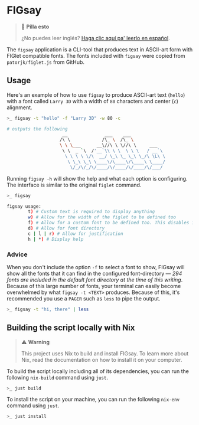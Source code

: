 # FIGsay

> 👀 **Pilla esto**
>
> ¿No puedes leer inglés? [Haga clic aquí pa' leerlo en español](https://git.sr.ht/~rogeruiz/figsay/tree/main/item/README.md).

The `figsay` application is a CLI-tool that produces text in ASCII-art form with
FIGlet compatible fonts. The fonts included with `figsay` were copied from
`patorjk/figlet.js` from GitHub.

## Usage

Here's an example of how to use `figsay` to produce ASCII-art text (`hello`)
with a font called `Larry 3D` with a width of `80` characters and center (`c`)
alignment.

```sh
>_ figsay -t "hello" -f "Larry 3D" -w 80 -c

# outputs the following
                     __              ___    ___
                    /\ \            /\_ \  /\_ \
                    \ \ \___      __\//\ \ \//\ \     ___
                     \ \  _ `\  /'__`\\ \ \  \ \ \   / __`\
                      \ \ \ \ \/\  __/ \_\ \_ \_\ \_/\ \L\ \
                       \ \_\ \_\ \____\/\____\/\____\ \____/
                        \/_/\/_/\/____/\/____/\/____/\/___/
```

Running `figsay -h` will show the help and what each option is configuring. The
interface is similar to the original `figlet` command.

```sh
>_ figsay

figsay usage:
        t) # Custom text is required to display anything
        w) # Allow for the width of the figlet to be defined too
        f) # Allow for a custom font to be defined too. This disables iterating
        d) # Allow for font directory
        c | l | r) # Allow for justification
        h | *) # Display help
```

### Advice

When you don't include the option `-f` to select a font to show, FIGsay will
show all the fonts that it can find in the configured font-directory — _294
fonts are included in the default font directory at the time of this writing_.
Because of this large number of fonts, your terminal can easily become
overwhelmed by what `figsay -t <TEXT>` produces. Because of this, it's
recommended you use a `PAGER` such as `less` to pipe the output.

```sh
>_ figsay -t "hi, there" | less
```

## Building the script locally with Nix

> ⚠️ **Warning**
>
> This project uses Nix to build and install FIGsay. To learn more about Nix,
> read the documentation on how to install it on your computer.

To build the script locally including all of its dependencies, you can run the
following `nix-build` command using `just`.

```sh
>_ just build
```

To install the script on your machine, you can run the following `nix-env`
command using `just`.

```sh
>_ just install
```
